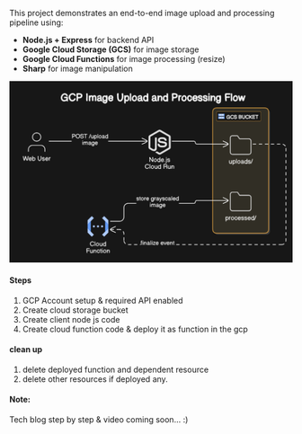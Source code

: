 
This project demonstrates an end-to-end image upload and processing pipeline using:
- **Node.js + Express** for backend API
- **Google Cloud Storage (GCS)** for image storage
- **Google Cloud Functions** for image processing (resize)
- **Sharp** for image manipulation


![alt text](arch-diagram.png)

#### Steps

1. GCP Account setup & required API enabled
2. Create cloud storage bucket
3. Create client node js code
4. Create cloud function code & deploy it as function in the gcp

#### clean up
1. delete deployed function and dependent resource
2. delete other resources if deployed any.

#### Note: 
Tech blog step by step & video coming soon... :)